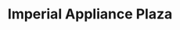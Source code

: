 ---
title: "Imperial Appliance Plaza"
url: /san-pablo/imperial-appliance-plaza/
shop: Elektronik
---
